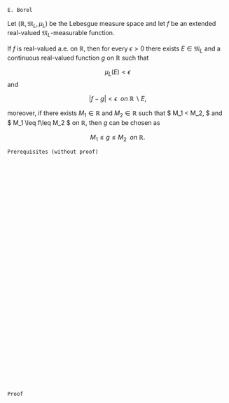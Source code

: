 ```
E. Borel
```
Let $(\mathbb{R}, \mathfrak{M}_L, \mu_L)$ be the Lebesgue measure space
and let $f$ be an extended real-valued $\mathfrak{M}_L$-measurable function.


If $f$ is real-valued a.e. on $\mathbb{R}$, then for every $\epsilon >0$ there exists $E\in\mathfrak{M}_L$ and  a continuous real-valued function $g$ on $\mathbb{R}$ such that

$$
\mu_L(E)<\epsilon
$$
and

$$
|f-g|< \epsilon \ \ on \ \mathbb{R}\backslash E,
$$

moreover, if there exists $M_1\in\mathbb{R}$ and $M_2\in\mathbb{R}$ such that
$
M_1 < M_2,
$
and
$
M_1 \leq f\leq M_2
$
on $\mathbb{R}$,
then $g$ can be chosen as

$$
M_1 \leq g \leq M_2 \ \ on \ \mathbb{R}.
$$


```
Prerequisites (without proof)
```

<br>
<br>
<br>
<br>
<br>
<br>
<br>
<br>
<br>
<br>
<br>
<br>
<br>
<br>
<br>
<br>
<br>
<br>
<br>
<br>
<br>
<br>
<br>
<br>
<br>
<br>
<br>
<br>
<br>
<br>


```
Proof
```
